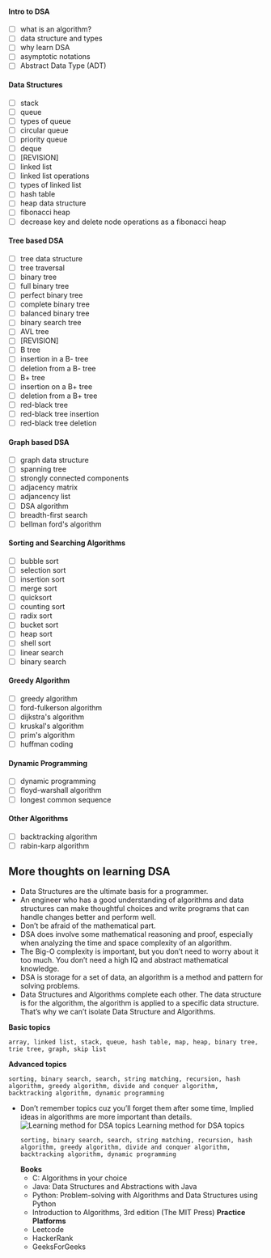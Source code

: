 #### Intro to DSA

- [ ] what is an algorithm?
- [ ] data structure and types
- [ ] why learn DSA
- [ ] asymptotic notations
- [ ] Abstract Data Type (ADT)

#### Data Structures

- [ ] stack
- [ ] queue
- [ ] types of queue
- [ ] circular queue
- [ ] priority queue
- [ ] deque
- [ ] [REVISION]
- [ ] linked list
- [ ] linked list operations
- [ ] types of linked list
- [ ] hash table
- [ ] heap data structure
- [ ] fibonacci heap
- [ ] decrease key and delete node operations as a fibonacci heap

#### Tree based DSA

- [ ] tree data structure
- [ ] tree traversal
- [ ] binary tree
- [ ] full binary tree
- [ ] perfect binary tree
- [ ] complete binary tree
- [ ] balanced binary tree
- [ ] binary search tree
- [ ] AVL tree
- [ ] [REVISION]
- [ ] B tree
- [ ] insertion in a B- tree
- [ ] deletion from a B- tree
- [ ] B+ tree
- [ ] insertion on a B+ tree
- [ ] deletion from a B+ tree
- [ ] red-black tree
- [ ] red-black tree insertion
- [ ] red-black tree deletion

#### Graph based DSA

- [ ] graph data structure
- [ ] spanning tree
- [ ] strongly connected components
- [ ] adjacency matrix
- [ ] adjancency list
- [ ] DSA algorithm
- [ ] breadth-first search
- [ ] bellman ford's algorithm

#### Sorting and Searching Algorithms

- [ ] bubble sort
- [ ] selection sort
- [ ] insertion sort
- [ ] merge sort
- [ ] quicksort
- [ ] counting sort
- [ ] radix sort
- [ ] bucket sort
- [ ] heap sort
- [ ] shell sort
- [ ] linear search
- [ ] binary search

#### Greedy Algorithm

- [ ] greedy algorithm
- [ ] ford-fulkerson algorithm
- [ ] dijkstra's algorithm
- [ ] kruskal's algorithm
- [ ] prim's algorithm
- [ ] huffman coding

#### Dynamic Programming

- [ ] dynamic programming
- [ ] floyd-warshall algorithm
- [ ] longest common sequence

#### Other Algorithms

- [ ] backtracking algorithm
- [ ] rabin-karp algorithm

## More thoughts on learning DSA

- Data Structures are the ultimate basis for a programmer.
- An engineer who has a good understanding of algorithms and data structures can make thoughtful choices and write programs that can handle changes better and perform well.
- Don’t be afraid of the mathematical part.
- DSA does involve some mathematical reasoning and proof, especially when analyzing the time and space complexity of an algorithm.
- The Big-O complexity is important, but you don’t need to worry about it too much. You don’t need a high IQ and abstract mathematical knowledge.
- DSA is storage for a set of data, an algorithm is a method and pattern for solving problems.
- Data Structures and Algorithms complete each other. The data structure is for the algorithm, the algorithm is applied to a specific data structure. That’s why we can’t isolate Data Structure and Algorithms.

**Basic topics**

```
array, linked list, stack, queue, hash table, map, heap, binary tree, trie tree, graph, skip list
```

**Advanced topics**

```
sorting, binary search, search, string matching, recursion, hash algorithm, greedy algorithm, divide and conquer algorithm, backtracking algorithm, dynamic programming
```

- Don’t remember topics cuz you’ll forget them after some time, Implied ideas in algorithms are more important than details.
  ![Learning method for DSA topics](https://user-images.githubusercontent.com/78542800/162593312-4eb6b67d-1ee9-4df0-9c3a-88e62b850b40.png)
  Learning method for DSA topics
  ```
  sorting, binary search, search, string matching, recursion, hash algorithm, greedy algorithm, divide and conquer algorithm, backtracking algorithm, dynamic programming
  ```
  **Books**
  - C: Algorithms in your choice
  - Java: Data Structures and Abstractions with Java
  - Python: Problem-solving with Algorithms and Data Structures using Python
  - Introduction to Algorithms, 3rd edition (The MIT Press)
    **Practice Platforms**
  - Leetcode
  - HackerRank
  - GeeksForGeeks
